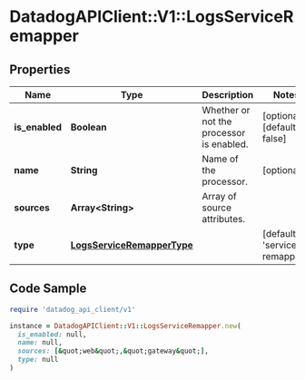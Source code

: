 # DatadogAPIClient::V1::LogsServiceRemapper

## Properties

| Name | Type | Description | Notes |
| ---- | ---- | ----------- | ----- |
| **is_enabled** | **Boolean** | Whether or not the processor is enabled. | [optional][default to false] |
| **name** | **String** | Name of the processor. | [optional] |
| **sources** | **Array&lt;String&gt;** | Array of source attributes. |  |
| **type** | [**LogsServiceRemapperType**](LogsServiceRemapperType.md) |  | [default to &#39;service-remapper&#39;] |

## Code Sample

```ruby
require 'datadog_api_client/v1'

instance = DatadogAPIClient::V1::LogsServiceRemapper.new(
  is_enabled: null,
  name: null,
  sources: [&quot;web&quot;,&quot;gateway&quot;],
  type: null
)
```

